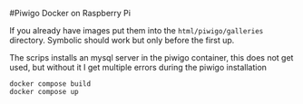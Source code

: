 #Piwigo Docker on Raspberry Pi

If you already have images put them into the `html/piwigo/galleries` directory. Symbolic should work but only before the first up.

The scrips installs an mysql server in the piwigo container, this does not get used, but without it I get multiple errors during the piwigo installation


````
docker compose build
docker compose up
````
